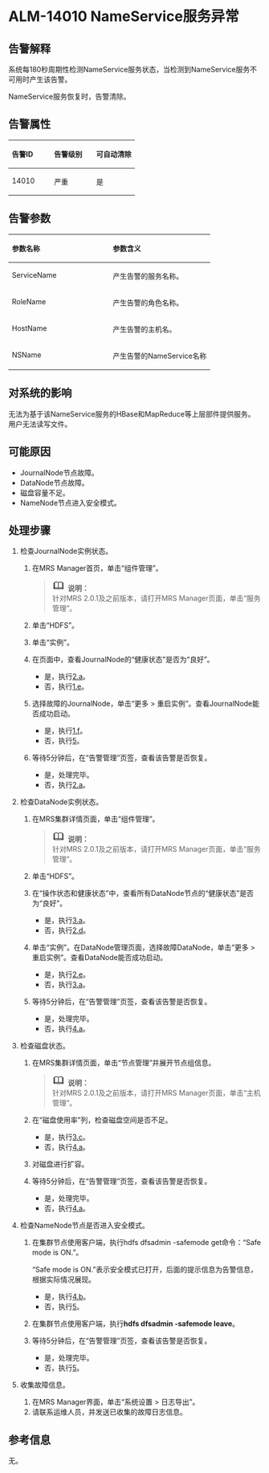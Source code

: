 # ALM-14010 NameService服务异常<a name="ZH-CN_TOPIC_0191883099"></a>

## 告警解释<a name="zh-cn_topic_0191813899_section48163256"></a>

系统每180秒周期性检测NameService服务状态，当检测到NameService服务不可用时产生该告警。

NameService服务恢复时，告警清除。

## 告警属性<a name="zh-cn_topic_0191813899_section30816121"></a>

<a name="zh-cn_topic_0191813899_table56165728"></a>
<table><thead align="left"><tr id="zh-cn_topic_0191813899_row23522831"><th class="cellrowborder" valign="top" width="33.33333333333333%" id="mcps1.1.4.1.1"><p id="zh-cn_topic_0191813899_p26301173"><a name="zh-cn_topic_0191813899_p26301173"></a><a name="zh-cn_topic_0191813899_p26301173"></a>告警ID</p>
</th>
<th class="cellrowborder" valign="top" width="33.33333333333333%" id="mcps1.1.4.1.2"><p id="zh-cn_topic_0191813899_p50020275"><a name="zh-cn_topic_0191813899_p50020275"></a><a name="zh-cn_topic_0191813899_p50020275"></a>告警级别</p>
</th>
<th class="cellrowborder" valign="top" width="33.33333333333333%" id="mcps1.1.4.1.3"><p id="zh-cn_topic_0191813899_p25110514"><a name="zh-cn_topic_0191813899_p25110514"></a><a name="zh-cn_topic_0191813899_p25110514"></a>可自动清除</p>
</th>
</tr>
</thead>
<tbody><tr id="zh-cn_topic_0191813899_row20685786"><td class="cellrowborder" valign="top" width="33.33333333333333%" headers="mcps1.1.4.1.1 "><p id="zh-cn_topic_0191813899_p64935954"><a name="zh-cn_topic_0191813899_p64935954"></a><a name="zh-cn_topic_0191813899_p64935954"></a>14010</p>
</td>
<td class="cellrowborder" valign="top" width="33.33333333333333%" headers="mcps1.1.4.1.2 "><p id="zh-cn_topic_0191813899_p25320898"><a name="zh-cn_topic_0191813899_p25320898"></a><a name="zh-cn_topic_0191813899_p25320898"></a>严重</p>
</td>
<td class="cellrowborder" valign="top" width="33.33333333333333%" headers="mcps1.1.4.1.3 "><p id="zh-cn_topic_0191813899_p37726867"><a name="zh-cn_topic_0191813899_p37726867"></a><a name="zh-cn_topic_0191813899_p37726867"></a>是</p>
</td>
</tr>
</tbody>
</table>

## 告警参数<a name="zh-cn_topic_0191813899_section8909633"></a>

<a name="zh-cn_topic_0191813899_table35977388"></a>
<table><thead align="left"><tr id="zh-cn_topic_0191813899_row30639779"><th class="cellrowborder" valign="top" width="50%" id="mcps1.1.3.1.1"><p id="zh-cn_topic_0191813899_p65903005"><a name="zh-cn_topic_0191813899_p65903005"></a><a name="zh-cn_topic_0191813899_p65903005"></a>参数名称</p>
</th>
<th class="cellrowborder" valign="top" width="50%" id="mcps1.1.3.1.2"><p id="zh-cn_topic_0191813899_p36543171"><a name="zh-cn_topic_0191813899_p36543171"></a><a name="zh-cn_topic_0191813899_p36543171"></a>参数含义</p>
</th>
</tr>
</thead>
<tbody><tr id="zh-cn_topic_0191813899_row7206911"><td class="cellrowborder" valign="top" width="50%" headers="mcps1.1.3.1.1 "><p id="zh-cn_topic_0191813899_p46888886"><a name="zh-cn_topic_0191813899_p46888886"></a><a name="zh-cn_topic_0191813899_p46888886"></a>ServiceName</p>
</td>
<td class="cellrowborder" valign="top" width="50%" headers="mcps1.1.3.1.2 "><p id="zh-cn_topic_0191813899_p39903442"><a name="zh-cn_topic_0191813899_p39903442"></a><a name="zh-cn_topic_0191813899_p39903442"></a>产生告警的服务名称。</p>
</td>
</tr>
<tr id="zh-cn_topic_0191813899_row23586666"><td class="cellrowborder" valign="top" width="50%" headers="mcps1.1.3.1.1 "><p id="zh-cn_topic_0191813899_p31471768"><a name="zh-cn_topic_0191813899_p31471768"></a><a name="zh-cn_topic_0191813899_p31471768"></a>RoleName</p>
</td>
<td class="cellrowborder" valign="top" width="50%" headers="mcps1.1.3.1.2 "><p id="zh-cn_topic_0191813899_p66185246"><a name="zh-cn_topic_0191813899_p66185246"></a><a name="zh-cn_topic_0191813899_p66185246"></a>产生告警的角色名称。</p>
</td>
</tr>
<tr id="zh-cn_topic_0191813899_row58796306"><td class="cellrowborder" valign="top" width="50%" headers="mcps1.1.3.1.1 "><p id="zh-cn_topic_0191813899_p64880336"><a name="zh-cn_topic_0191813899_p64880336"></a><a name="zh-cn_topic_0191813899_p64880336"></a>HostName</p>
</td>
<td class="cellrowborder" valign="top" width="50%" headers="mcps1.1.3.1.2 "><p id="zh-cn_topic_0191813899_p20815867"><a name="zh-cn_topic_0191813899_p20815867"></a><a name="zh-cn_topic_0191813899_p20815867"></a>产生告警的主机名。</p>
</td>
</tr>
<tr id="zh-cn_topic_0191813899_row53125076"><td class="cellrowborder" valign="top" width="50%" headers="mcps1.1.3.1.1 "><p id="zh-cn_topic_0191813899_p8163917"><a name="zh-cn_topic_0191813899_p8163917"></a><a name="zh-cn_topic_0191813899_p8163917"></a>NSName</p>
</td>
<td class="cellrowborder" valign="top" width="50%" headers="mcps1.1.3.1.2 "><p id="zh-cn_topic_0191813899_p57297510"><a name="zh-cn_topic_0191813899_p57297510"></a><a name="zh-cn_topic_0191813899_p57297510"></a>产生告警的NameService名称</p>
</td>
</tr>
</tbody>
</table>

## 对系统的影响<a name="zh-cn_topic_0191813899_section13077833"></a>

无法为基于该NameService服务的HBase和MapReduce等上层部件提供服务。用户无法读写文件。

## 可能原因<a name="zh-cn_topic_0191813899_section50591634"></a>

-   JournalNode节点故障。
-   DataNode节点故障。
-   磁盘容量不足。
-   NameNode节点进入安全模式。

## 处理步骤<a name="zh-cn_topic_0191813899_section52671525"></a>

1.  检查JournalNode实例状态。
    1.  在MRS Manager首页，单击“组件管理”。

        >![](public_sys-resources/icon-note.gif) **说明：**   
        >针对MRS 2.0.1及之前版本，请打开MRS Manager页面，单击“服务管理”。  

    2.  单击“HDFS”。
    3.  单击“实例”。
    4.  在页面中，查看JournalNode的“健康状态”是否为“良好”。
        -   是，执行[2.a](#zh-cn_topic_0191813899_alm14010_mmccppss_step11)。
        -   否，执行[1.e](#zh-cn_topic_0191813899_alm14010_mmccppss_step12)。

    5.  <a name="zh-cn_topic_0191813899_alm14010_mmccppss_step12"></a>选择故障的JournalNode，单击“更多 \> 重启实例”。查看JournalNode能否成功启动。
        -   是，执行[1.f](#zh-cn_topic_0191813899_alm14010_mmccppss_step10)。
        -   否，执行[5](#zh-cn_topic_0191813899_li572522141314)。

    6.  <a name="zh-cn_topic_0191813899_alm14010_mmccppss_step10"></a>等待5分钟后，在“告警管理”页签，查看该告警是否恢复。
        -   是，处理完毕。
        -   否，执行[2.a](#zh-cn_topic_0191813899_alm14010_mmccppss_step11)。

2.  检查DataNode实例状态。
    1.  <a name="zh-cn_topic_0191813899_alm14010_mmccppss_step11"></a>在MRS集群详情页面，单击“组件管理”。

        >![](public_sys-resources/icon-note.gif) **说明：**   
        >针对MRS 2.0.1及之前版本，请打开MRS Manager页面，单击“服务管理”。  

    2.  单击“HDFS”。
    3.  在“操作状态和健康状态”中，查看所有DataNode节点的“健康状态”是否为“良好”。
        -   是，执行[3.a](#zh-cn_topic_0191813899_alm14010_mmccppss_step24)。
        -   否，执行[2.d](#zh-cn_topic_0191813899_alm14010_mmccppss_step14)。

    4.  <a name="zh-cn_topic_0191813899_alm14010_mmccppss_step14"></a>单击“实例”。在DataNode管理页面，选择故障DataNode，单击“更多 \> 重启实例”。查看DataNode能否成功启动。
        -   是，执行[2.e](#zh-cn_topic_0191813899_alm14010_mmccppss_step15)。
        -   否，执行[3.a](#zh-cn_topic_0191813899_alm14010_mmccppss_step24)。

    5.  <a name="zh-cn_topic_0191813899_alm14010_mmccppss_step15"></a>等待5分钟后，在“告警管理”页签，查看该告警是否恢复。
        -   是，处理完毕。
        -   否，执行[4.a](#zh-cn_topic_0191813899_step28)。

3.  检查磁盘状态。
    1.  <a name="zh-cn_topic_0191813899_alm14010_mmccppss_step24"></a>在MRS集群详情页面，单击“节点管理”并展开节点组信息。

        >![](public_sys-resources/icon-note.gif) **说明：**   
        >针对MRS 2.0.1及之前版本，请打开MRS Manager页面，单击“主机管理”。  

    2.  在“磁盘使用率”列，检查磁盘空间是否不足。
        -   是，执行[3.c](#zh-cn_topic_0191813899_alm14010_mmccppss_step26)。
        -   否，执行[4.a](#zh-cn_topic_0191813899_step28)。

    3.  <a name="zh-cn_topic_0191813899_alm14010_mmccppss_step26"></a>对磁盘进行扩容。
    4.  等待5分钟后，在“告警管理”页签，查看该告警是否恢复。
        -   是，处理完毕。
        -   否，执行[4.a](#zh-cn_topic_0191813899_step28)。

4.  检查NameNode节点是否进入安全模式。
    1.  <a name="zh-cn_topic_0191813899_step28"></a>在集群节点使用客户端，执行hdfs dfsadmin -safemode get命令：“Safe mode is ON.”。

        “Safe mode is ON.”表示安全模式已打开，后面的提示信息为告警信息，根据实际情况展现。

        -   是，执行[4.b](#zh-cn_topic_0191813899_li66373591)。
        -   否，执行[5](#zh-cn_topic_0191813899_li572522141314)。

    2.  <a name="zh-cn_topic_0191813899_li66373591"></a>在集群节点使用客户端，执行**hdfs dfsadmin -safemode leave**。
    3.  等待5分钟后，在“告警管理”页签，查看该告警是否恢复。
        -   是，处理完毕。
        -   否，执行[5](#zh-cn_topic_0191813899_li572522141314)。

5.  <a name="zh-cn_topic_0191813899_li572522141314"></a>收集故障信息。
    1.  在MRS Manager界面，单击“系统设置 \> 日志导出”。
    2.  请联系运维人员，并发送已收集的故障日志信息。


## 参考信息<a name="zh-cn_topic_0191813899_section4281684"></a>

无。

